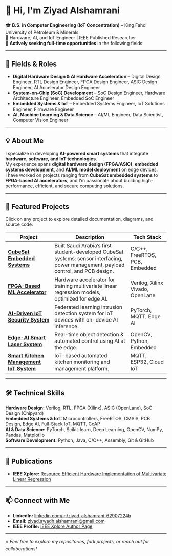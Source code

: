 # 👋 Hi, I'm Ziyad Alshamrani  

🎓 **B.S. in Computer Engineering (IoT Concentration)** – King Fahd University of Petroleum & Minerals  
🔬 Hardware, AI, and IoT Engineer | IEEE Published Researcher  
💼 **Actively seeking full-time opportunities** in the following fields:  

---

## 🎯 Fields & Roles  

- **Digital Hardware Design & AI Hardware Acceleration** – Digital Design Engineer, RTL Design Engineer, FPGA Design Engineer, ASIC Design Engineer, AI Accelerator Design Engineer  
- **System-on-Chip (SoC) Development** – SoC Design Engineer, Hardware Architecture Engineer, Embedded SoC Engineer  
- **Embedded Systems & IoT** – Embedded Systems Engineer, IoT Solutions Engineer, Firmware Engineer  
- **AI, Machine Learning & Data Science** – AI/ML Engineer, Data Scientist, Computer Vision Engineer  

---

## 💡 About Me  
I specialize in developing **AI-powered smart systems** that integrate **hardware, software, and IoT technologies**.  
My experience spans **digital hardware design (FPGA/ASIC)**, **embedded systems development**, and **AI/ML model deployment** on edge devices.  
I have worked on projects ranging from **CubeSat embedded systems** to **FPGA-based AI accelerators**, and I’m passionate about building high-performance, efficient, and secure computing solutions.  

---

## 🚀 Featured Projects  
Click on any project to explore detailed documentation, diagrams, and source code.  

| Project | Description | Tech Stack |
|---------|-------------|------------|
| [**CubeSat Embedded Systems**](https://github.com/your-repo) | Built Saudi Arabia’s first student-developed CubeSat systems: sensor interfacing, power management, payload control, and PCB design. | C/C++, FreeRTOS, PCB, Embedded |
| [**FPGA-Based ML Accelerator**](https://github.com/your-repo) | Hardware accelerator for training multivariate linear regression models, optimized for edge AI. | Verilog, Xilinx Vivado, OpenLane |
| [**AI-Driven IoT Security System**](https://github.com/your-repo) | Federated learning intrusion detection system for IoT devices with on-device AI inference. | PyTorch, MQTT, Edge AI |
| [**Edge-AI Smart Laser System**](https://github.com/your-repo) | Real-time object detection & automated control using AI at the edge. | OpenCV, Python, Embedded |
| [**Smart Kitchen Management IoT System**](https://github.com/your-repo) | IoT-based automated kitchen monitoring and management platform. | MQTT, ESP32, Cloud IoT |

---

## 🛠 Technical Skills  

**Hardware Design:** Verilog, RTL, FPGA (Xilinx), ASIC (OpenLane), SoC Design (Chipyard)  
**Embedded Systems & IoT:** Microcontrollers, FreeRTOS, CMSIS, PCB Design, Edge AI, Full-Stack IoT, MQTT, CoAP  
**AI & Data Science:** PyTorch, Scikit-learn, Deep Learning, OpenCV, NumPy, Pandas, Matplotlib  
**Software Development:** Python, Java, C/C++, Assembly, Git & GitHub  

---

## 📜 Publications  
- **IEEE Xplore:** [Resource Efficient Hardware Implementation of Multivariate Linear Regression](https://ieeexplore.ieee.org/document/10604563)  

---

## 📫 Connect with Me  
- **LinkedIn:** [linkedin.com/in/ziyad-alshamrani-62907224b](https://www.linkedin.com/in/ziyad-alshamrani-62907224b/)  
- **Email:** ziyad.awadh.alshamrani@gmail.com  
- **IEEE Profile:** [IEEE Xplore Author Page](https://ieeexplore.ieee.org/document/10604563)  

---

⭐ *Feel free to explore my repositories, fork projects, or reach out for collaborations!*  
